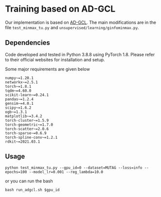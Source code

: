 # Training based on AD-GCL

Our implementation is based on [AD-GCL](https://github.com/susheels/adgcl). The main modifications are in the file `test_minmax_tu.py` and `unsupervised/learning/ginfominmax.py`.

## Dependencies

Code developed and tested in Python 3.8.8 using PyTorch 1.8. Please refer to their official websites for installation and setup.

Some major requirements are given below

```shell
numpy~=1.20.1
networkx~=2.5.1
torch~=1.8.1
tqdm~=4.60.0
scikit-learn~=0.24.1
pandas~=1.2.4
gensim~=4.0.1
scipy~=1.6.2
ogb~=1.3.1
matplotlib~=3.4.2
torch-cluster~=1.5.9
torch-geometric~=1.7.0
torch-scatter~=2.0.6
torch-sparse~=0.6.9
torch-spline-conv~=1.2.1
rdkit~=2021.03.1
```

## Usage

```shell
python test_minmax_tu.py --gpu_id=0 --dataset=MUTAG --loss=info --epochs=100 --model_lr=0.001 --reg_lambda=10.0
```

or you can run the bash

```shell
bash run_adgcl.sh $gpu_id
```
